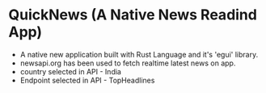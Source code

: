 # QuickNews (A Native News Readind App)

- A native new application built with Rust Language and it's 'egui' library.
- newsapi.org has been used to fetch realtime latest news on app.
- country selected in API - India
- Endpoint selected in API - TopHeadlines
